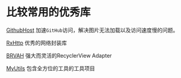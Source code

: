 # 比较常用的优秀库

[GithubHost](https://github.com/ineo6/hosts) 加速`GitHub`访问，解决图片无法加载以及访问速度慢的问题。

[RxHttp](https://github.com/liujingxing/rxhttp) 优秀的网络封装库

[BRVAH](https://github.com/CymChad/BaseRecyclerViewAdapterHelper) 强大而灵活的RecyclerView Adapter

[MyUtils](https://github.com/LiqiNew/MyUtils) 包含全方位的工具的工具项目
